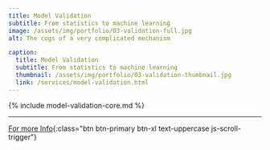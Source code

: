 ```yaml
---
title: Model Validation
subtitle: From statistics to machine learning
image: /assets/img/portfolio/03-validation-full.jpg
alt: The cogs of a very complicated mechanism

caption:
  title: Model Validation
  subtitle: From statistics to machine learning
  thumbnail: /assets/img/portfolio/03-validation-thumbnail.jpg
  link: /services/model-validation.html
---
```



{% include model-validation-core.md %}



--- 



[For more Info](/services/model-validation.html){:class="btn btn-primary btn-xl text-uppercase js-scroll-trigger"}

